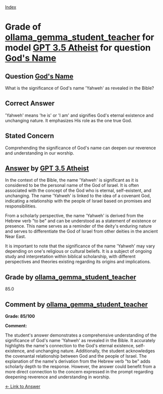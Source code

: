 
[Index](../../../../index.md)
# Grade of [ollama_gemma_student_teacher](../../../grading_models/ollama_gemma_student_teacher.md) for model [GPT 3.5 Atheist](../../../answering_models/GPT_3.5_Atheist.md) for question [God's Name](../../../questions/God_s_Name.md)

## Question [God's Name](../../../questions/God_s_Name.md)
What is the significance of God's name 'Yahweh' as revealed in the Bible?

## Correct Answer
'Yahweh' means 'he is' or 'I am' and signifies God's eternal existence and unchanging nature. It emphasizes His role as the one true God.

## Stated Concern
Comprehending the significance of God's name can deepen our reverence and understanding in our worship.

## [Answer](../God_s_Name.md) by [GPT 3.5 Atheist](../../../answering_models/GPT_3.5_Atheist.md)
In the context of the Bible, the name 'Yahweh' is significant as it is considered to be the personal name of the God of Israel. It is often associated with the concept of the God who is eternal, self-existent, and unchanging. The name 'Yahweh' is linked to the idea of a covenant God, indicating a relationship with the people of Israel based on promises and responsibilities.

From a scholarly perspective, the name 'Yahweh' is derived from the Hebrew verb "to be" and can be understood as a statement of existence or presence. This name serves as a reminder of the deity's enduring nature and serves to differentiate the God of Israel from other deities in the ancient Near East.

It is important to note that the significance of the name 'Yahweh' may vary depending on one's religious or cultural beliefs. It is a subject of ongoing study and interpretation within biblical scholarship, with different perspectives and theories existing regarding its origins and implications.

## Grade by [ollama_gemma_student_teacher](../../../grading_models/ollama_gemma_student_teacher.md)
85.0

## Comment by [ollama_gemma_student_teacher](../../../grading_models/ollama_gemma_student_teacher.md)
**Grade: 85/100**

**Comment:**

The student's answer demonstrates a comprehensive understanding of the significance of God's name 'Yahweh' as revealed in the Bible. It accurately highlights the name's connection to the God's eternal existence, self-existence, and unchanging nature. Additionally, the student acknowledges the covenantal relationship between God and the people of Israel. The explanation of the name's derivation from the Hebrew verb "to be" adds scholarly depth to the response. However, the answer could benefit from a more direct connection to the concern expressed in the prompt regarding deepening reverence and understanding in worship.

[&lt;- Link to Answer](../God_s_Name.md)
